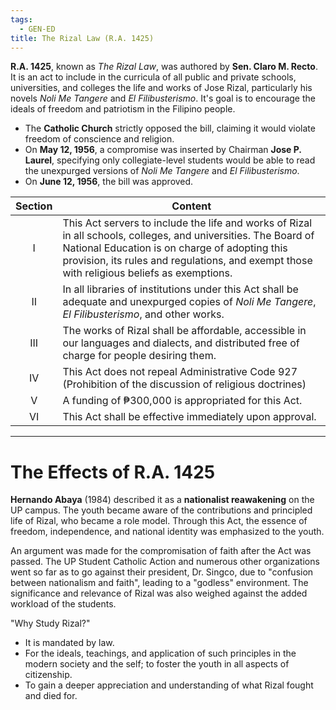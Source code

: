 ```yaml
---
tags:
  - GEN-ED
title: The Rizal Law (R.A. 1425)
---
```

**R.A. 1425**, known as *The Rizal Law*, was authored by **Sen. Claro M. Recto**. It is an act to include in the curricula of all public and private schools, universities, and colleges the life and works of Jose Rizal, particularly his novels *Noli Me Tangere* and *El Filibusterismo*. It's goal is to encourage the ideals of freedom and patriotism in the Filipino people.
- The **Catholic Church** strictly opposed the bill, claiming it would violate freedom of conscience and religion. 
- On **May 12, 1956**, a compromise was inserted by Chairman **Jose P. Laurel**, specifying only collegiate-level students would be able to read the unexpurged versions of *Noli Me Tangere* and *El Filibusterismo*.
- On **June 12, 1956**, the bill was approved.

| Section | Content                                                                                                                                                                                                                                                        |
| :-----: | -------------------------------------------------------------------------------------------------------------------------------------------------------------------------------------------------------------------------------------------------------------- |
|    I    | This Act servers to include the life and works of Rizal in all schools, colleges, and universities. The Board of National Education is on charge of adopting this provision, its rules and regulations, and exempt those with religious beliefs as exemptions. |
|   II    | In all libraries of institutions under this Act shall be adequate and unexpurged copies of *Noli Me Tangere*, *El Filibusterismo*, and other works.                                                                                                            |
|   III   | The works of Rizal shall be affordable, accessible in our languages and dialects, and distributed free of charge for people desiring them.                                                                                                                     |
|   IV    | This Act does not repeal Administrative Code 927 (Prohibition of the discussion of religious doctrines)                                                                                                                                                        |
|    V    | A funding of ₱300,000 is appropriated for this Act.                                                                                                                                                                                                            |
|   VI    | This Act shall be effective immediately upon approval.                                                                                                                                                                                                         |
___
# The Effects of R.A. 1425
**Hernando Abaya** (1984) described it as a **nationalist reawakening** on the UP campus. The youth became aware of the contributions and principled life of Rizal, who became a role model. Through this Act, the essence of freedom, independence, and national identity was emphasized to the youth.

An argument was made for the compromisation of faith after the Act was passed. The UP Student Catholic Action and numerous other organizations went so far as to go against their president, Dr. Singco, due to "confusion between nationalism and faith", leading to a "godless" environment. The significance and relevance of Rizal was also weighed against the added workload of the students.

"Why Study Rizal?"
- It is mandated by law. 
- For the ideals, teachings, and application of such principles in the modern society and the self; to foster the youth in all aspects of citizenship.
- To gain a deeper appreciation and understanding of what Rizal fought and died for.
